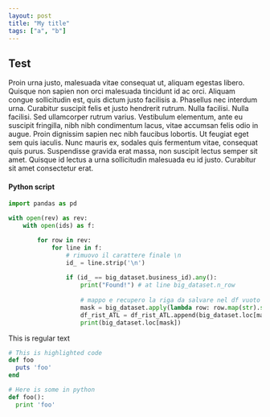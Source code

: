 ```yaml
---
layout: post
title: "My title"
tags: ["a", "b"]
---
```


## Test

Proin urna justo, malesuada vitae consequat ut, aliquam egestas libero. Quisque non sapien non orci malesuada tincidunt id ac orci. Aliquam congue sollicitudin est, quis dictum justo facilisis a. Phasellus nec interdum urna. Curabitur suscipit felis et justo hendrerit rutrum. Nulla facilisi. Nulla facilisi. Sed ullamcorper rutrum varius. Vestibulum elementum, ante eu suscipit fringilla, nibh nibh condimentum lacus, vitae accumsan felis odio in augue. Proin dignissim sapien nec nibh faucibus lobortis. Ut feugiat eget sem quis iaculis. Nunc mauris ex, sodales quis fermentum vitae, consequat quis purus. Suspendisse gravida erat massa, non suscipit lectus semper sit amet. Quisque id lectus a urna sollicitudin malesuada eu id justo. Curabitur sit amet consectetur erat. 

#### Python script

```python
import pandas as pd

with open(rev) as rev:
    with open(ids) as f:

        for row in rev:
            for line in f:
                # rimuovo il carattere finale \n
                id_ = line.strip('\n')
                
                if (id_ == big_dataset.business_id).any():
                    print("Found!") # at line big_dataset.n_row
                    
                    # mappo e recupero la riga da salvare nel df vuoto creato precedentemente
                    mask = big_dataset.apply(lambda row: row.map(str).str.contains(id_).any(), axis=1)
                    df_rist_ATL = df_rist_ATL.append(big_dataset.loc[mask])
                    print(big_dataset.loc[mask])
```


This is regular text

```ruby
# This is highlighted code
def foo
  puts 'foo'
end
```
```python
# Here is some in python
def foo():
  print 'foo'
```
